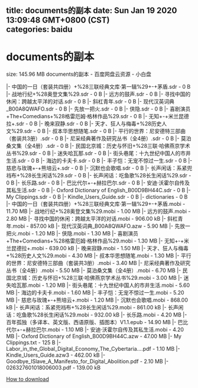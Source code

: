 
title: documents的副本
date: Sun Jan 19 2020 13:09:48 GMT+0800 (CST)    
categories: baidu
---

# documents的副本
size: 145.96 MB
 documents的副本 - 百度网盘云资源 - 小白盘
 
|- 中国的一日（套装共四册）+%28三联经典文库·第一辑%29+-+茅盾.sdr - 0 B
|- 战地行纪+%28奥登文集%29.sdr - 0 B
|- 远方的鼓声.sdr - 0 B
|- 寻找中国的休闲：跨越太平洋的对话.sdr - 0 B
|- 斜杠青年.sdr - 0 B
|- 现代汉英词典_B00A8QWAFO.sdr - 0 B
|- 先放一把火.sdr - 0 B
|- 侠隐.sdr - 0 B
|- 喜剧演员+The+Comedians+%28格雷厄姆·格林作品%29.sdr - 0 B
|- 无知+-+米兰昆德拉+.sdr - 0 B
|- 晚来寂静.sdr - 0 B
|- 天才、狂人与梅毒+%28历史人文%29.sdr - 0 B
|- 叔本华思想随笔.sdr - 0 B
|- 平行的世界：尼安德特三部曲（套装共3册）.sdr - 0 B
|- 尼采经典著作及研究丛书（全4册）.sdr - 0 B
|- 莫泊桑文集（全4册）.sdr - 0 B
|- 民国北京城：历史与怀旧+%28三联·哈佛燕京学术丛书%29.sdr - 0 B
|- 迷失哈瓦那.sdr - 0 B
|- 街头巷尾：十九世纪中国人的市井生活.sdr - 0 B
|- 海边的卡夫卡.sdr - 0 B
|- 丰子恺：无宠不惊过一生.sdr - 0 B
|- 慈悲与玫瑰+-+熊培云+.sdr - 0 B
|- 沉默也会歌唱.sdr - 0 B
|- 长声闲话：系紧兜裆布+%28长生闲话%29.sdr - 0 B
|- 长声闲话：吃鱼歌%28长生闲话%29.sdr - 0 B
|- 长乐路.sdr - 0 B
|- 巴比代尔+-+赫拉巴尔.sdr - 0 B
|- 安迪·沃霍尔自传及其私生活.sdr - 0 B
|- Oxford Dictionary of English_B00D9BH44C.sdr - 0 B
|- My Clippings.sdr - 0 B
|- Kindle_Users_Guide.sdr - 0 B
|- dictionaries - 0 B
|- 中国的一日（套装共四册）+%28三联经典文库·第一辑%29+-+茅盾.mobi - 11.70 MB
|- 战地行纪+%28奥登文集%29.mobi - 1.00 MB
|- 远方的鼓声.mobi - 2.80 MB
|- 寻找中国的休闲：跨越太平洋的对话.mobi - 906.00 kB
|- 斜杠青年.mobi - 857.00 kB
|- 现代汉英词典_B00A8QWAFO.azw - 5.90 MB
|- 先放一把火.mobi - 1.20 MB
|- 侠隐.mobi - 1.30 MB
|- 喜剧演员+The+Comedians+%28格雷厄姆·格林作品%29.mobi - 1.30 MB
|- 无知+-+米兰昆德拉+.mobi - 639.00 kB
|- 晚来寂静.mobi - 1.50 MB
|- 天才、狂人与梅毒+%28历史人文%29.mobi - 4.30 MB
|- 叔本华思想随笔.mobi - 1.30 MB
|- 平行的世界：尼安德特三部曲（套装共3册）.mobi - 3.40 MB
|- 尼采经典著作及研究丛书（全4册）.mobi - 5.50 MB
|- 莫泊桑文集（全4册）.mobi - 6.70 MB
|- 民国北京城：历史与怀旧+%28三联·哈佛燕京学术丛书%29.mobi - 3.00 MB
|- 迷失哈瓦那.mobi - 1.20 MB
|- 街头巷尾：十九世纪中国人的市井生活.mobi - 5.60 MB
|- 海边的卡夫卡.mobi - 1.60 MB
|- 丰子恺：无宠不惊过一生.mobi - 5.20 MB
|- 慈悲与玫瑰+-+熊培云+.mobi - 1.20 MB
|- 沉默也会歌唱.mobi - 868.00 kB
|- 长声闲话：系紧兜裆布+%28长生闲话%29.mobi - 861.00 kB
|- 长声闲话：吃鱼歌%28长生闲话%29.mobi - 932.00 kB
|- 长乐路.mobi - 4.20 MB
|- 百年孤独（多译本、英文版、西语原版、插图本）V1.1.epub - 14.90 MB
|- 巴比代尔+-+赫拉巴尔.mobi - 1.10 MB
|- 安迪·沃霍尔自传及其私生活.mobi - 4.20 MB
|- Oxford Dictionary of English_B00D9BH44C.azw - 47.00 MB
|- My Clippings.txt - 125 B
|- Labor_in_the_Global_Digital_Economy_The_Cybertaria....pdf - 1.10 MB
|- Kindle_Users_Guide.azw3 - 462.00 kB
|- Goodbye_ISlave_A_Manifesto_for_Digital_Abolition.pdf - 2.10 MB
|- 026327601018006003.pdf - 139.00 kB

[How to download](https://bpcam.bemobtrk.com/go/2ceec3aa-1ca2-46d6-b9ff-aaa5c184517c?jno=136)